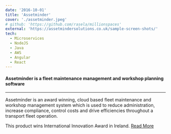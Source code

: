 ```yaml
---
date: '2016-10-01'
title: 'Assetminder'
cover: './assetminder.jpeg'
# github: 'https://github.com/rasela/millionspaces'
external: 'https://assetmindersolutions.co.uk/sample-screen-shots/'
tech:
  - Microservices
  - NodeJS
  - Java
  - AWS
  - Angular
  - React
---
```


#### Assetminder is a fleet maintenance management and workshop planning software

---

Assetminder is an award winning, cloud based fleet maintenance and workshop management system which is used to reduce administration, increase compliance, control costs and drive efficiencies throughout a transport fleet operation.

This product wins International Innovation Award in Ireland. [Read More](http://auxenta.com/auxenta-assestminder-international-award.html)
